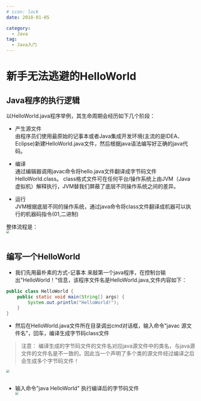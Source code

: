 ```yaml
---
# icon: lock
date: 2018-01-05

category:
  - Java
tag:
  - Java入门
---
```


# 新手无法逃避的HelloWorld


## Java程序的执行逻辑
以HelloWorld.java程序举例，其生命周期会经历如下几个阶段：

- 产生源文件<br/>
由程序员们使用最原始的记事本或者Java集成开发环境(主流的是IDEA、Eclipse)新建HelloWorld.java文件，然后根据java语法编写好正确的java代码。

- 编译<br/>
通过编辑器调用javac命令将hello.java文件翻译成字节码文件HelloWorld.class。 class格式文件可在任何平台/操作系统上由JVM（Java虚拟机）解释执行，JVM替我们屏蔽了底层不同操作系统之间的差异。

- 运行<br/>
JVM根据底层不同的操作系统，通过java命令将class文件翻译成机器可以执行的机器码指令(01,二进制)

整体流程是：
<img src="/images/java/java-hello-1.png"  style="zoom: 50%;margin:0 auto;display:block"/><br/>

## 编写一个HelloWorld
-  我们先用最朴素的方式-记事本 来敲第一个java程序，在控制台输出"HelloWorld！"信息，该程序文件名是HelloWorld.java,文件内容如下：
```java
public class HelloWorld {
    public static void main(String[] args) {
        System.out.println("HelloWorld!");
    }
} 
```
- 然后在HelloWorld.java文件所在目录调出cmd对话框，输入命令"javac 源文件名"，回车，编译生成字节码class文件


>注意：
>编译生成的字节码文件的文件名对应java源文件中的类名，与java源文件的文件名是不一致的。因此当一个声明了多个类的源文件经过编译之后
> 会生成多个字节码文件！


 <img src="/images/java/java-hello-2.png"  style="zoom: 50%;margin:0 auto;display:block"/><br/>

- 输入命令"java HelloWorld" 执行编译后的字节码文件
 <img src="/images/java/java-hello-3.png"  style="zoom: 50%;margin:0 auto;display:block"/><br/>




